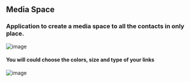 ## Media Space

### Application to create a media space to all the contacts in only place.

![image](https://github.com/renatarko/spacemedia/assets/106983293/bf01aab3-bdf2-49de-8337-65063e51f5dd)

#### You will could choose the colors, size and type of your links
![image](https://github.com/renatarko/spacemedia/assets/106983293/d0cce50e-db9b-4777-b134-f1fec3615c33)
